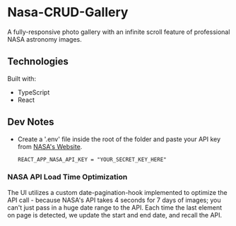 # Nasa-CRUD-Gallery

A fully-responsive photo gallery with an infinite scroll feature of professional NASA astronomy images.

## Technologies

Built with:

- TypeScript
- React

## Dev Notes

- Create a '.env' file inside the root of the folder and paste your API key from [NASA's Website](https://api.nasa.gov/).

  ```
  REACT_APP_NASA_API_KEY = "YOUR_SECRET_KEY_HERE"
  ```

### NASA API Load Time Optimization

The UI utilizes a custom date-pagination-hook implemented to optimize the API call - because NASA's API takes 4 seconds for 7 days of images; you can't just pass in a huge date range to the API. Each time the last element on page is detected, we update the start and end date, and recall the API.
